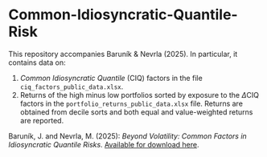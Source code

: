 # Common-Idiosyncratic-Quantile-Risk

This repository accompanies Baruník & Nevrla (2025). In particular, it contains data on:
1. *Common Idiosyncratic Quantile* (CIQ) factors in the file `ciq_factors_public_data.xlsx`.
2. Returns of the high minus low portfolios sorted by exposure to the $\Delta$CIQ factors in the `portfolio_returns_public_data.xlsx` file. Returns are obtained from decile sorts and both equal and value-weighted returns are reported.

Baruník, J. and Nevrla, M. (2025): *Beyond Volatility: Common Factors in Idiosyncratic Quantile Risks*. [Available for download here](https://matejnevrla.github.io/files/common_idio_quant_revised.pdf).
